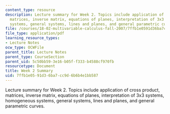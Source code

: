 ```yaml
---
content_type: resource
description: Lecture summary for Week 2. Topics include application of cross product,
  matrices, inverse matrix, equations of planes, interpretation of 3x3 systems, homogeneous
  systems, general systems, lines and planes, and general parametric curves.
file: /courses/18-02-multivariable-calculus-fall-2007/7ffb1e0591d36ba7cc9d6b6b4e1bb587_lec_week2.pdf
file_type: application/pdf
learning_resource_types:
- Lecture Notes
ocw_type: OCWFile
parent_title: Lecture Notes
parent_type: CourseSection
parent_uid: 5c50bb59-3e16-b05f-f333-b4588cf970fb
resourcetype: Document
title: Week 2 Summary
uid: 7ffb1e05-91d3-6ba7-cc9d-6b6b4e1bb587
---
```

Lecture summary for Week 2. Topics include application of cross product, matrices, inverse matrix, equations of planes, interpretation of 3x3 systems, homogeneous systems, general systems, lines and planes, and general parametric curves.